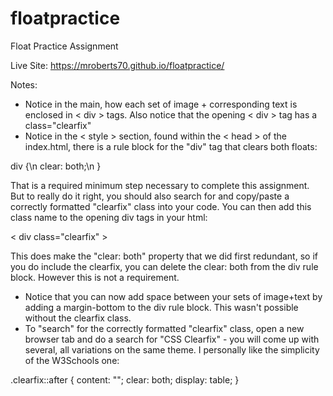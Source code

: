 # floatpractice
Float Practice Assignment

Live Site: https://mroberts70.github.io/floatpractice/

Notes:

- Notice in the main, how each set of image + corresponding text is enclosed in < div > tags. Also notice that the opening < div > tag has a class="clearfix"
- Notice in the < style > section, found within the < head > of the index.html, there is a rule block for the "div" tag that clears both floats:

div {\n
     clear: both;\n
}

That is a required minimum step necessary to complete this assignment. But to really do it right, you should also search for and copy/paste a correctly formatted "clearfix" class into your code. You can then add this class name to the opening div tags in your html:

< div class="clearfix" >

This does make the "clear: both" property that we did first redundant, so if you do include the clearfix, you can delete the clear: both from the div rule block. However this is not a requirement. 

- Notice that you can now add space between your sets of image+text by adding a margin-bottom to the div rule block. This wasn't possible without the clearfix class. 
- To "search" for the correctly formatted "clearfix" class, open a new browser tab and do a search for "CSS Clearfix" - you will come up with several, all variations on the same theme. I personally like the simplicity of the W3Schools one:

.clearfix::after {
  content: "";
  clear: both;
  display: table;
}
